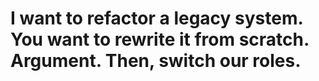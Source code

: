 # I want to refactor a legacy system. You want to rewrite it from scratch. Argument. Then, switch our roles.